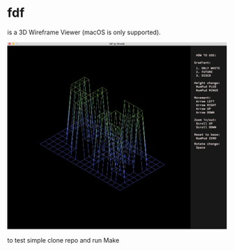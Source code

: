 # fdf
is a 3D Wireframe Viewer (macOS is only supported).

![alt text](https://github.com/abelikov5/fdf/blob/master/includes/ScreenShot.png)

to test simple clone repo and run Make
